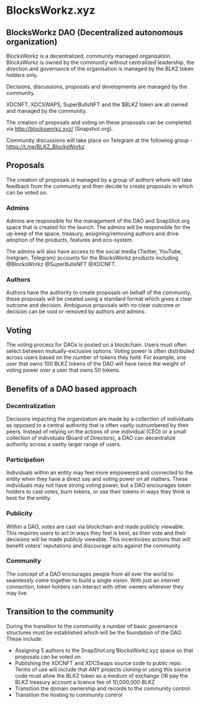 
# BlocksWorkz.xyz
## BlocksWorkz DAO (Decentralized autonomous organization)

BlocksWorkz is a decentralized, community managed organisation. BlocksWorkz is owned by the community without centralized leadership, the direction and governance of the organisation is managed by the BLKZ token holders only.

Decisions, discussions, proposals and developments are managed by the community.

XDCNFT, XDCSWAPS, SuperBullsNFT and the $BLKZ token are all owned and managed by the community.

The creation of proposals and voting on these proposals can be completed via http://blocksworkz.xyz/ (Snapshot.org).

Community discussions will take place on Telegram at the following group - https://t.me/BLKZ_BlocksWorkz

## Proposals
The creation of proposals is managed by a group of authors whom will take feedback from the community and then decide to create proposals in which can be voted on.

### Admins
Admins are responsible for the management of the DAO and SnapShot.org space that is created for the launch. The admins will be responsible for the up-keep of the space, treasury, assigning/removing authors and drive adoption of the products, features and eco-system.

The admins will also have access to the social media (Twitter, YouTube, Instgram, Telegram) accounts for the BlocksWorkz products including @BlocksWorkz @SuperBullsNFT @XDCNFT.

### Authors
Authors have the authority to create proposals on behalf of the community, these proposals will be created using a standard format which gives a clear outcome and decision. Ambiguous proposals with no clear outcome or decision can be void or removed by authors and admins.

## Voting
The voting process for DAOs is posted on a blockchain. Users must often select between mutually-exclusive options. Voting power is often distributed across users based on the number of tokens they hold. For example, one user that owns 100 BLKZ tokens of the DAO will have twice the weight of voting power over a user that owns 50 tokens.


## Benefits of a DAO based approach

### Decentralization
Decisions impacting the organization are made by a collection of individuals as opposed to a central authority that is often vastly outnumbered by their peers. Instead of relying on the actions of one individual (CEO) or a small collection of individuals (Board of Directors), a DAO can decentralize authority across a vastly larger range of users.

### Participation
Individuals within an entity may feel more empowered and connected to the entity when they have a direct say and voting power on all matters. These individuals may not have strong voting power, but a DAO encourages token holders to cast votes, burn tokens, or use their tokens in ways they think is best for the entity.

### Publicity
Within a DAO, votes are cast via blockchain and made publicly viewable. This requires users to act in ways they feel is best, as their vote and their decisions will be made publicly viewable. This incentivizes actions that will benefit voters' reputations and discourage acts against the community.

### Community
The concept of a DAO encourages people from all over the world to seamlessly come together to build a single vision. With just an internet connection, token holders can interact with other owners wherever they may live.


## Transition to the community

During the transition to the community a number of basic governance structures must be established which will be the foundation of the DAO. These include:

- Assigning 5 authors to the SnapShot.org BlocksWorkz.xyz space so that proposals can be voted on
- Publishing the XDCNFT and XDCSwaps source code to public repo. Terms of use will include that ANY projects cloning or using this source code must allow the BLKZ token as a medium of exchange OR pay the BLKZ treasury account a licence fee of 10,000,000 BLKZ
- Transition the domain ownership and records to the community control
- Transition the hosting to community control
